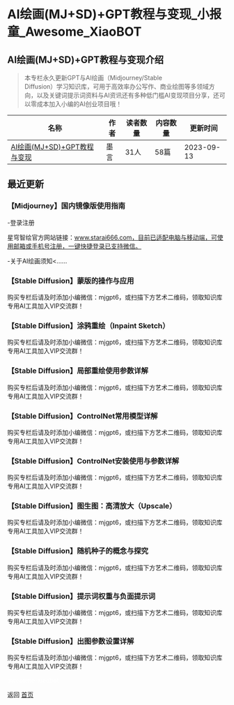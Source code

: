 # AI绘画(MJ+SD)+GPT教程与变现_小报童_Awesome_XiaoBOT

## AI绘画(MJ+SD)+GPT教程与变现介绍
> 本专栏永久更新GPT与AI绘画（Midjourney/Stable  
Diffusion）学习知识库，可用于高效率办公写作、商业绘图等多领域方向，以及关键词提示词资料与AI资讯还有多种低门槛AI变现项目分享，还可以零成本加入小编的AI创业项目哦！  
  


|名称|作者|读者数量|内容数量|更新时间|
|---|---|---|---|---|
|[AI绘画(MJ+SD)+GPT教程与变现](https://xiaobot.net/p/moyanai?refer=0b133df9-27dc-423b-8101-639049001c13)|墨言|31人|58篇|2023-09-13|

## 最近更新
### 【Midjourney】国内镜像版使用指南

-登录注册

星穹智绘官方网站链接：www.starai666.com，目前已适配电脑与移动端，可使用邮箱或手机号注册，一键快捷登录已支持微信。



-关于AI绘画须知<......

### 【Stable Diffusion】蒙版的操作与应用

购买专栏后请及时添加小编微信：mjgpt6，或扫描下方艺术二维码，领取知识库专用AI工具加入VIP交流群！

### 【Stable Diffusion】涂鸦重绘（Inpaint Sketch）

购买专栏后请及时添加小编微信：mjgpt6，或扫描下方艺术二维码，领取知识库专用AI工具加入VIP交流群！

### 【Stable Diffusion】局部重绘使用参数详解

购买专栏后请及时添加小编微信：mjgpt6，或扫描下方艺术二维码，领取知识库专用AI工具加入VIP交流群！

### 【Stable Diffusion】ControlNet常用模型详解

购买专栏后请及时添加小编微信：mjgpt6，或扫描下方艺术二维码，领取知识库专用AI工具加入VIP交流群！

### 【Stable Diffusion】ControlNet安装使用与参数详解

购买专栏后请及时添加小编微信：mjgpt6，或扫描下方艺术二维码，领取知识库专用AI工具加入VIP交流群！

### 【Stable Diffusion】图生图：高清放大（Upscale）

购买专栏后请及时添加小编微信：mjgpt6，或扫描下方艺术二维码，领取知识库专用AI工具加入VIP交流群！

### 【Stable Diffusion】随机种子的概念与探究

购买专栏后请及时添加小编微信：mjgpt6，或扫描下方艺术二维码，领取知识库专用AI工具加入VIP交流群！

### 【Stable Diffusion】提示词权重与负面提示词

购买专栏后请及时添加小编微信：mjgpt6，或扫描下方艺术二维码，领取知识库专用AI工具加入VIP交流群！

### 【Stable Diffusion】出图参数设置详解

购买专栏后请及时添加小编微信：mjgpt6，或扫描下方艺术二维码，领取知识库专用AI工具加入VIP交流群！


<a href="https://github.com/Reno9527/awesome-xiaobot" style="color: white; text-decoration: none;">awesome-xiaobot</a>

返回 [首页](../README.md)
